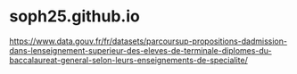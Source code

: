 # soph25.github.io

https://www.data.gouv.fr/fr/datasets/parcoursup-propositions-dadmission-dans-lenseignement-superieur-des-eleves-de-terminale-diplomes-du-baccalaureat-general-selon-leurs-enseignements-de-specialite/
